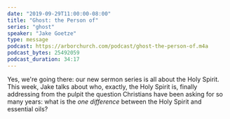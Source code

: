 ```yaml
---
date: "2019-09-29T11:00:00-08:00"
title: "Ghost: the Person of"
series: "ghost"
speaker: "Jake Goetze"
type: message
podcast: https://arborchurch.com/podcast/ghost-the-person-of.m4a
podcast_bytes: 25492059
podcast_duration: 34:17
---
```


Yes, we're going there: our new sermon series is all about the Holy Spirit. This week, Jake talks about who, exactly, the Holy Spirit is, finally addressing from the pulpit the question Christians have been asking for so many years: what is the *one difference* between the Holy Spirit and essential oils?
